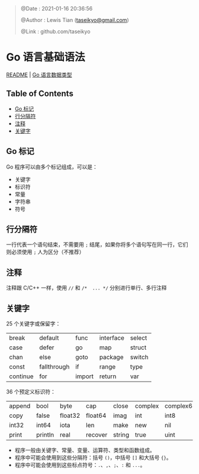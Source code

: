 > @Date    : 2021-01-16 20:36:56
>
> @Author  : Lewis Tian (taseikyo@gmail.com)
>
> @Link    : github.com/taseikyo

# Go 语言基础语法

[README](README.md) | [Go 语言数据类型](02.go-data-types.md)

## Table of Contents

- [Go 标记](#go-标记)
- [行分隔符](#行分隔符)
- [注释](#注释)
- [关键字](#关键字)

## Go 标记

Go 程序可以由多个标记组成，可以是：

- 关键字
- 标识符
- 常量
- 字符串
- 符号

## 行分隔符

一行代表一个语句结束，不需要用 `;` 结尾，如果你将多个语句写在同一行，它们则必须使用 `;` 人为区分（不推荐）

## 注释

注释跟 C/C++ 一样，使用 `//` 和 `/*  ... */` 分别进行单行、多行注释

## 关键字

 25 个关键字或保留字：

||||||
|----------|-------------|--------|-----------|--------|
| break    | default     | func   | interface | select |
| case     | defer       | go     | map       | struct |
| chan     | else        | goto   | package   | switch |
| const    | fallthrough | if     | range     | type   |
| continue | for         | import | return    | var    |

36 个预定义标识符：

||||||||||
|--------|---------|---------|---------|--------|---------|-----------|------------|---------|
| append | bool    | byte    | cap     | close  | complex | complex64 | complex128 | uint16  |
| copy   | false   | float32 | float64 | imag   | int     | int8      | int16      | uint32  |
| int32  | int64   | iota    | len     | make   | new     | nil       | panic      | uint64  |
| print  | println | real    | recover | string | true    | uint      | uint8      | uintptr |

- 程序一般由关键字、常量、变量、运算符、类型和函数组成。
- 程序中可能会使用到这些分隔符：括号 `()`，中括号 `[]` 和大括号 `{}`。
- 程序中可能会使用到这些标点符号：`.`、`,`、`;`、`:` 和 `...`。
